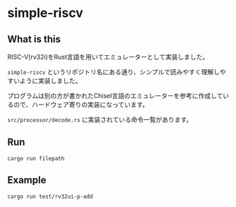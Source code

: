 # simple-riscv

## What is this

RISC-V(rv32i)をRust言語を用いてエミュレーターとして実装しました。

`simple-riscv` というリポジトリ名にある通り、シンプルで読みやすく理解しやすいように実装しました。

プログラムは別の方が書かれたChisel言語のエミュレーターを参考に作成しているので、ハードウェア寄りの実装になっています。

`src/processor/decode.rs` に実装されている命令一覧があります。

## Run

```shell
cargo run filepath
```

## Example

```shell
cargo run test/rv32ui-p-add
```
